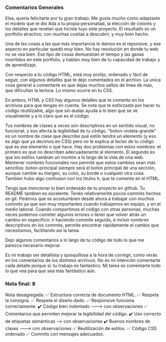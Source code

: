 ### Comentarios Generales

Elsa, queria felicitarte por tu gran trabajo. Me gusta mucho como adaptaste el modelo que te dio Ada a tu propia personaliad, la elección de colores y los detalles que revelan que hiciste tuyo este proyecto. El resultado es un portfolio atractivo, con muchas cositas a descubrir, y muy bien hecho. 

Una de las cosas a las que más importancia le damos es el reponsive, y ese aspecto en particular quedó muy bien.  No hay resolución en donde tu web no se vea bien. Ese tipo de cosas demuestran el tiempo y las ganas invertidos en este portfolio, y hablan muy bien de tu capacidad de trabajo y de aprendizaje. 

Con respecto a tu código HTML, está muy prolijo, ordenado y fácil de seguir, con algunos detalles que te dejo comentados en el archivo. La unica cosa general a comentarte es que dejas muchos saltos de linea de mas, que dificultan la lectura. Lo mismo ocurre en tu CSS. 

En ambos, HTML y CSS hay algunos detalles que te comento en los archivos para que tengas en cuenta. Se nota que te esforzaste por hacer tu código reutilizable, algo que sin dudas ayuda a lo bien que se ve visualmente y a lo claro que es el código.

Tus nombres de clases a veces son descriptivos en un sentido visual, no funcional, y eso afecta la legibilidad de tu código. "boton-violeta-grande" es un nombre de clase que describe qué estilo tendrá un elemento (y eso es algo que ya decimos en CSS) pero no le explica al lector de tu código qué es ese elemento o qué hace. Hay dos problemas con estos nombres: el primero es que no describen adecuadamente al elemento. El segundo es que los estilos cambian un montón a lo largo de la vida de una web. Mantener nombres funcionales nos permite que estos cambios sean más sencillos: boton-principal siempre será el botón principal de una sección, aunque cambie su margen, su color, su borde o cualquier otra cosa. Tambien hubo algo confusion con los titulos h, que te comente en el HTML. 

Tengo que mencionar lo bien ordenado de tu proyecto en github. Tu README tambien es excelente. Tenés relativamente pocos commits hechos en git. Pedimos que se acostumbren desde ahora a trabajar con muchos commits ya que son muy importantes cuando trabajamos en equipo, y en el medio laboral. Cuando compartimos el código con otras personas, muchas veces podemos cometer algunos errores o tener que volver atrás un cambio en específico: ir haciendo commits seguido, e incluir nombres descriptivos en los commits, permite encontrar rápidamente el cambio que necesitamos, facilitando así la tarea.

Dejo algunos comentarios a lo largo de tu código de todo lo que me parezca necesario mejorar. 

Es mi trabajo ser detallista y quisquillosa a la hora de corregir, como verás en los comentarios de los distintos archivos. No es mi intención comentarte cada detalle porque sí: tu trabajo es fantástico. Mi tarea es comentarte todo lo que vea para que sea más fantástico aún. 


### Nota final: 8

Nota desagregada: 
✅ Estructura correcta de documento HTML.
✅ Respeta la consigna.
✅ Respeta el diseño dado.
✅ Responsive funciona correctamente.
✔️ Código bien indentado ---> con observaciones
✅ Comentarios que permiten mejorar la legibilidad del código.
✔️ Uso correcto de etiquetas semánticas --> con observaciones
✔️ Buenos nombres de clases ---> con observaciones
✅ Reutilización de estilos.
✅ Código CSS ordenado
✅ Commits con mensajes adecuados.

